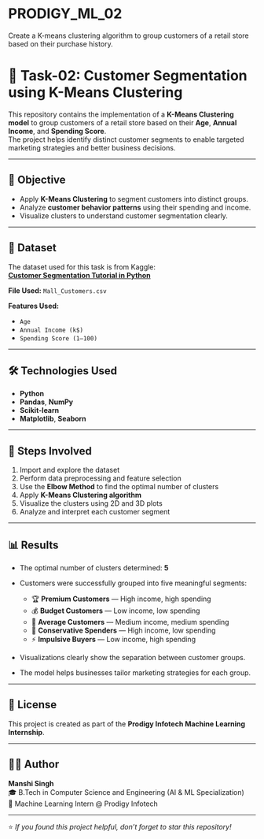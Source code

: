 # PRODIGY_ML_02
Create a K-means clustering algorithm to group customers of a retail store based on their purchase history.

# 🧠 Task-02: Customer Segmentation using K-Means Clustering

This repository contains the implementation of a **K-Means Clustering model** to group customers of a retail store based on their **Age**, **Annual Income**, and **Spending Score**.  
The project helps identify distinct customer segments to enable targeted marketing strategies and better business decisions.

---

## 📌 Objective
- Apply **K-Means Clustering** to segment customers into distinct groups.  
- Analyze **customer behavior patterns** using their spending and income.  
- Visualize clusters to understand customer segmentation clearly.

---

## 📂 Dataset
The dataset used for this task is from Kaggle:  
**[Customer Segmentation Tutorial in Python](https://www.kaggle.com/datasets/vjchoudhary7/customer-segmentation-tutorial-in-python)**  

**File Used:** `Mall_Customers.csv`

**Features Used:**
- `Age`
- `Annual Income (k$)`
- `Spending Score (1–100)`

---

## 🛠️ Technologies Used
- **Python**
- **Pandas**, **NumPy**
- **Scikit-learn**
- **Matplotlib**, **Seaborn**

---

## 🚀 Steps Involved
1. Import and explore the dataset  
2. Perform data preprocessing and feature selection  
3. Use the **Elbow Method** to find the optimal number of clusters  
4. Apply **K-Means Clustering algorithm**  
5. Visualize the clusters using 2D and 3D plots  
6. Analyze and interpret each customer segment  

---

## 📊 Results
- The optimal number of clusters determined: **5**  
- Customers were successfully grouped into five meaningful segments:
  - 🏆 **Premium Customers** — High income, high spending  
  - 💰 **Budget Customers** — Low income, low spending  
  - 👥 **Average Customers** — Medium income, medium spending  
  - 🧓 **Conservative Spenders** — High income, low spending  
  - ⚡ **Impulsive Buyers** — Low income, high spending  

- Visualizations clearly show the separation between customer groups.  
- The model helps businesses tailor marketing strategies for each group.

---

## 📜 License
This project is created as part of the **Prodigy Infotech Machine Learning Internship**.

---

## 👩‍💻 Author
**Manshi Singh**  
🎓 B.Tech in Computer Science and Engineering (AI & ML Specialization)  
💼  Machine Learning Intern @ Prodigy Infotech  

---

⭐ *If you found this project helpful, don’t forget to star this repository!*
